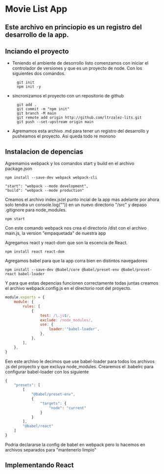 # Movie List App

**Este archivo en princiopio es un registro del desarrollo de la app.**
---

## Inciando el proyecto

* Teniendo el ambiente de desorrollo listo comenzamos con iniciar el controlador de versiones y que es un proyecto de node. Con los siguientes dos comandos.

        git init
        npm init -y

* sincronizamos el proyecto con un repositorio de github

        git add .
        git commit -m "npm init"
        git branch -M main
        git remote add origin http://github.com/ltrzalez-lits.git
        git push --set-upstream origin main

* Agremamos esta archivo .md para tener un registro del desarrollo y pusheamos el proyecto. Asi queda todo re monono

## Instalacion de depencias

Agremamos webpack y los comandos start y build en el archivo package.json 

    npm install --save-dev webpack webpack-cli

    "start": "webpack --mode development",
    "build": "webpack --mode production"

Creamos el archivo index.js(el punto incial de la app mas adelante por ahora solo tendra un console.log("")) en un nuevo directorio "/src" y depaso .gitignore para node_modules.

    npm start

Con este comando webpack nos crea el directorio /dist con el archivo main.js, la version "empaquetada" de nuestra app

Agregamos react y react-dom que son la escencia de React.

    npm install react react-dom

Agregamos babel para que la app corra bien en distintos navegadores

    npm install --save-dev @babel/core @babel/preset-env @babel/preset-react babel-loader

Y para que estas depencias funcionen correctamente todas juntas creamos el archivo webpack.config.js en el directorio root del proyecto. 

```javascript
module.exports = {
    module: {
        rules: [
            {
                test: /\.js$/,
                exclude: /node_modules/,
                use: {
                    loader:'"babel-loader',
                },
            },
        ],
    },
}
```

Een este archivo le decimos que use babel-loader para todos los archivos .js del proyecto y que excluya node_modules. 
Crearemos el .babelrc para configurar babel-loader con los siguiente

```javascript
{
    "presets": [
        [
            "@babel/preset-env",
            {
                "targets": {
                    "node": "current"
                }
            }
        ],
        "@babel/react"
    ]
}
```
Podria declararse la config de babel en webpack pero lo hacemos en archivos separados para "mantenerlo limpio"

## Implementando React


